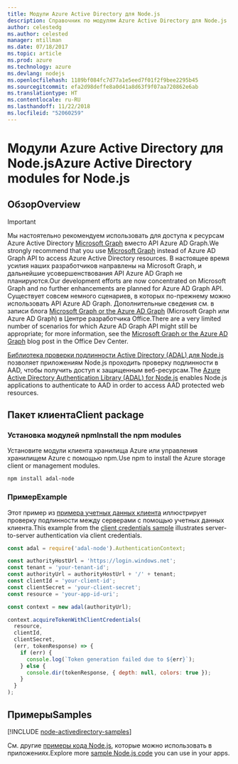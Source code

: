 ```yaml
---
title: Модули Azure Active Directory для Node.js
description: Справочник по модулям Azure Active Directory для Node.js
author: celestedg
ms.author: celested
manager: mtillman
ms.date: 07/18/2017
ms.topic: article
ms.prod: azure
ms.technology: azure
ms.devlang: nodejs
ms.openlocfilehash: 1189bf084fc7d77a1e5eed7f01f2f9bee2295b45
ms.sourcegitcommit: efa2d98deffe8a0d41a8d63f9f07aa720862e6ab
ms.translationtype: HT
ms.contentlocale: ru-RU
ms.lasthandoff: 11/22/2018
ms.locfileid: "52060259"
---
```

# <a name="azure-active-directory-modules-for-nodejs"></a><span data-ttu-id="d0a66-103">Модули Azure Active Directory для Node.js</span><span class="sxs-lookup"><span data-stu-id="d0a66-103">Azure Active Directory modules for Node.js</span></span>

## <a name="overview"></a><span data-ttu-id="d0a66-104">Обзор</span><span class="sxs-lookup"><span data-stu-id="d0a66-104">Overview</span></span>

> [!IMPORTANT]
> <span data-ttu-id="d0a66-105">Мы настоятельно рекомендуем использовать для доступа к ресурсам Azure Active Directory [Microsoft Graph](https://graph.microsoft.io/) вместо API Azure AD Graph.</span><span class="sxs-lookup"><span data-stu-id="d0a66-105">We strongly recommend that you use [Microsoft Graph](https://graph.microsoft.io/) instead of Azure AD Graph API to access Azure Active Directory resources.</span></span> <span data-ttu-id="d0a66-106">В настоящее время усилия наших разработчиков направлены на Microsoft Graph, и дальнейшие усовершенствования API Azure AD Graph не планируются.</span><span class="sxs-lookup"><span data-stu-id="d0a66-106">Our development efforts are now concentrated on Microsoft Graph and no further enhancements are planned for Azure AD Graph API.</span></span> <span data-ttu-id="d0a66-107">Существует совсем немного сценариев, в которых по-прежнему можно использовать API Azure AD Graph. Дополнительные сведения см. в записи блога [Microsoft Graph or the Azure AD Graph](https://dev.office.com/blogs/microsoft-graph-or-azure-ad-graph) (Microsoft Graph или Azure AD Graph) в Центре разработчика Office.</span><span class="sxs-lookup"><span data-stu-id="d0a66-107">There are a very limited number of scenarios for which Azure AD Graph API might still be appropriate; for more information, see the [Microsoft Graph or the Azure AD Graph](https://dev.office.com/blogs/microsoft-graph-or-azure-ad-graph) blog post in the Office Dev Center.</span></span>

<span data-ttu-id="d0a66-108">[Библиотека проверки подлинности Active Directory (ADAL) для Node.js](https://www.npmjs.com/package/adal-node) позволяет приложениям Node.js проходить проверку подлинности в AAD, чтобы получить доступ к защищенным веб-ресурсам.</span><span class="sxs-lookup"><span data-stu-id="d0a66-108">The [Azure Active Directory Authentication Library (ADAL) for Node.js](https://www.npmjs.com/package/adal-node) enables Node.js applications to authenticate to AAD in order to access AAD protected web resources.</span></span>

## <a name="client-package"></a><span data-ttu-id="d0a66-109">Пакет клиента</span><span class="sxs-lookup"><span data-stu-id="d0a66-109">Client package</span></span>

### <a name="install-the-npm-modules"></a><span data-ttu-id="d0a66-110">Установка модулей npm</span><span class="sxs-lookup"><span data-stu-id="d0a66-110">Install the npm modules</span></span>

<span data-ttu-id="d0a66-111">Установите модули клиента хранилища Azure или управления хранилищем Azure с помощью npm.</span><span class="sxs-lookup"><span data-stu-id="d0a66-111">Use npm to install the Azure storage client or management modules.</span></span>

```bash
npm install adal-node
```   

### <a name="example"></a><span data-ttu-id="d0a66-112">Пример</span><span class="sxs-lookup"><span data-stu-id="d0a66-112">Example</span></span>

<span data-ttu-id="d0a66-113">Этот пример из [примера учетных данных клиента](https://github.com/MSOpenTech/azure-activedirectory-library-for-nodejs/blob/master/sample/client-credentials-sample.js) иллюстрирует проверку подлинности между серверами с помощью учетных данных клиента.</span><span class="sxs-lookup"><span data-stu-id="d0a66-113">This example from the [client credentials sample](https://github.com/MSOpenTech/azure-activedirectory-library-for-nodejs/blob/master/sample/client-credentials-sample.js) illustrates server-to-server authentication via client credentials.</span></span>

```javascript
const adal = require('adal-node').AuthenticationContext;

const authorityHostUrl = 'https://login.windows.net';
const tenant = 'your-tenant-id';
const authorityUrl = authorityHostUrl + '/' + tenant;
const clientId = 'your-client-id';
const clientSecret = 'your-client-secret';
const resource = 'your-app-id-uri';

const context = new adal(authorityUrl);

context.acquireTokenWithClientCredentials(
  resource,
  clientId,
  clientSecret,
  (err, tokenResponse) => {
    if (err) {
      console.log(`Token generation failed due to ${err}`);
    } else {
      console.dir(tokenResponse, { depth: null, colors: true });
    }
  }
);
```

## <a name="samples"></a><span data-ttu-id="d0a66-114">Примеры</span><span class="sxs-lookup"><span data-stu-id="d0a66-114">Samples</span></span>

[!INCLUDE [node-activedirectory-samples](../docs-ref-conceptual/includes/activedirectory-samples.md)]

<span data-ttu-id="d0a66-115">См. другие [примеры кода Node.js](https://azure.microsoft.com/resources/samples/?platform=nodejs), которые можно использовать в приложениях.</span><span class="sxs-lookup"><span data-stu-id="d0a66-115">Explore more [sample Node.js code](https://azure.microsoft.com/resources/samples/?platform=nodejs) you can use in your apps.</span></span>
